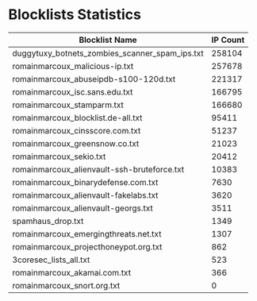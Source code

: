 # Blocklists Statistics
| Blocklist Name | IP Count |
|----|----|
| duggytuxy_botnets_zombies_scanner_spam_ips.txt | 258104 |
| romainmarcoux_malicious-ip.txt | 257678 |
| romainmarcoux_abuseipdb-s100-120d.txt | 221317 |
| romainmarcoux_isc.sans.edu.txt | 166795 |
| romainmarcoux_stamparm.txt | 166680 |
| romainmarcoux_blocklist.de-all.txt | 95411 |
| romainmarcoux_cinsscore.com.txt | 51237 |
| romainmarcoux_greensnow.co.txt | 21023 |
| romainmarcoux_sekio.txt | 20412 |
| romainmarcoux_alienvault-ssh-bruteforce.txt | 10383 |
| romainmarcoux_binarydefense.com.txt | 7630 |
| romainmarcoux_alienvault-fakelabs.txt | 3620 |
| romainmarcoux_alienvault-georgs.txt | 3511 |
| spamhaus_drop.txt | 1349 |
| romainmarcoux_emergingthreats.net.txt | 1307 |
| romainmarcoux_projecthoneypot.org.txt | 862 |
| 3coresec_lists_all.txt | 523 |
| romainmarcoux_akamai.com.txt | 366 |
| romainmarcoux_snort.org.txt | 0 |
